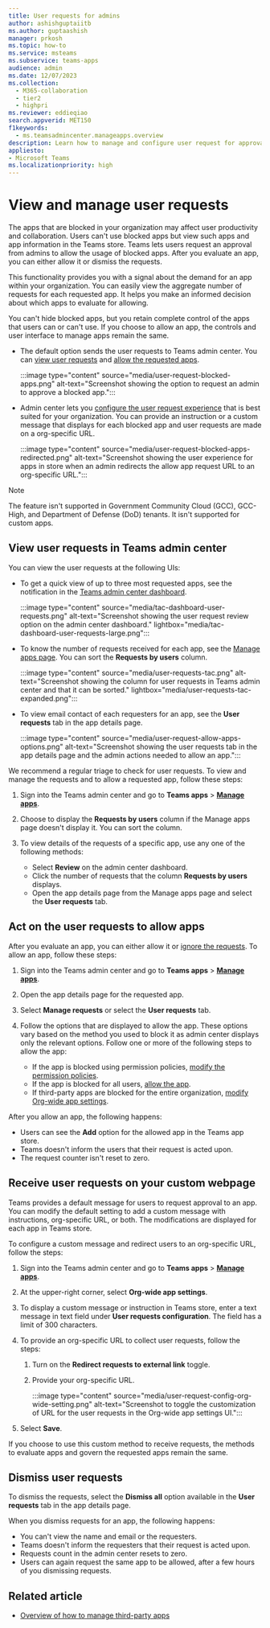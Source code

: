 ```yaml
---
title: User requests for admins
author: ashishguptaiitb
ms.author: guptaashish
manager: prkosh
ms.topic: how-to
ms.service: msteams
ms.subservice: teams-apps
audience: admin
ms.date: 12/07/2023
ms.collection: 
  - M365-collaboration
  - tier2
  - highpri
ms.reviewer: eddieqiao
search.appverid: MET150
f1keywords: 
  - ms.teamsadmincenter.manageapps.overview
description: Learn how to manage and configure user request for approval of the apps that are blocked in an organization.
appliesto: 
- Microsoft Teams
ms.localizationpriority: high
---
```

# View and manage user requests

The apps that are blocked in your organization may affect user productivity and collaboration. Users can't use blocked apps but view such apps and app information in the Teams store. Teams lets users request an approval from admins to allow the usage of blocked apps. After you evaluate an app, you can either allow it or dismiss the requests.

This functionality provides you with a signal about the demand for an app within your organization. You can easily view the aggregate number of requests for each requested app. It helps you make an informed decision about which apps to evaluate for allowing.

You can't hide blocked apps, but you retain complete control of the apps that users can or can't use. If you choose to allow an app, the controls and user interface to manage apps remain the same.

* The default option sends the user requests to Teams admin center. You can [view user requests](#view-user-requests-in-teams-admin-center) and [allow the requested apps](#act-on-the-user-requests-to-allow-apps).

   :::image type="content" source="media/user-request-blocked-apps.png" alt-text="Screenshot showing the option to request an admin to approve a blocked app.":::

* Admin center lets you [configure the user request experience](#receive-user-requests-on-your-custom-webpage) that is best suited for your organization. You can provide an instruction or a custom message that displays for each blocked app and user requests are made on a org-specific URL.

   :::image type="content" source="media/user-request-blocked-apps-redirected.png" alt-text="Screenshot showing the user experience for apps in store when an admin redirects the allow app request URL to an org-specific URL.":::

>[!NOTE]
> The feature isn't supported in Government Community Cloud (GCC), GCC-High, and Department of Defense (DoD) tenants. It isn't supported for custom apps.

## View user requests in Teams admin center

You can view the user requests at the following UIs:

* To get a quick view of up to three most requested apps, see the notification in the [Teams admin center dashboard](https://admin.teams.microsoft.com/dashboard).

   :::image type="content" source="media/tac-dashboard-user-requests.png" alt-text="Screenshot showing the user request review option on the admin center dashboard." lightbox="media/tac-dashboard-user-requests-large.png":::

* To know the number of requests received for each app, see the [Manage apps page](https://admin.teams.microsoft.com/policies/manage-apps?category=userAppRequest). You can sort the **Requests by users** column.

   :::image type="content" source="media/user-requests-tac.png" alt-text="Screenshot showing the column for user requests in Teams admin center and that it can be sorted." lightbox="media/user-requests-tac-expanded.png":::

* To view email contact of each requesters for an app, see the **User requests** tab in the app details page.

   :::image type="content" source="media/user-request-allow-apps-options.png" alt-text="Screenshot showing the user requests tab in the app details page and the admin actions needed to allow an app.":::

We recommend a regular triage to check for user requests. To view and manage the requests and to allow a requested app, follow these steps:

1. Sign into the Teams admin center and go to **Teams apps** > [**Manage apps**](https://admin.teams.microsoft.com/policies/manage-apps).

1. Choose to display the **Requests by users** column if the Manage apps page doesn't display it. You can sort the column.

1. To view details of the requests of a specific app, use any one of the following methods:

   * Select **Review** on the admin center dashboard.
   * Click the number of requests that the column **Requests by users** displays.
   * Open the app details page from the Manage apps page and select the **User requests** tab.

## Act on the user requests to allow apps

After you evaluate an app, you can either allow it or [ignore the requests](#dismiss-user-requests). To allow an app, follow these steps:

1. Sign into the Teams admin center and go to **Teams apps** > [**Manage apps**](https://admin.teams.microsoft.com/policies/manage-apps).

1. Open the app details page for the requested app.

1. Select **Manage requests** or select the **User requests** tab.

1. Follow the options that are displayed to allow the app. These options vary based on the method you used to block it as admin center displays only the relevant options. Follow one or more of the following steps to allow the app:

   * If the app is blocked using permission policies, [modify the permission policies](teams-app-permission-policies.md).
   * If the app is blocked for all users, [allow the app](manage-apps.md#allow-or-block-apps).
   * If third-party apps are blocked for the entire organization, [modify Org-wide app settings](manage-apps.md#manage-org-wide-app-settings).

After you allow an app, the following happens:

* Users can see the **Add** option for the allowed app in the Teams app store.
* Teams doesn't inform the users that their request is acted upon.
* The request counter isn't reset to zero.

## Receive user requests on your custom webpage

Teams provides a default message for users to request approval to an app. You can modify the default setting to add a custom message with instructions, org-specific URL, or both. The modifications are displayed for each app in Teams store.

To configure a custom message and redirect users to an org-specific URL, follow the steps:

1. Sign into the Teams admin center and go to **Teams apps** > [**Manage apps**](https://admin.teams.microsoft.com/policies/manage-apps).

1. At the upper-right corner, select **Org-wide app settings**.

1. To display a custom message or instruction in Teams store, enter a text message in text field under **User requests configuration**. The field has a limit of 300 characters.

1. To provide an org-specific URL to collect user requests, follow the steps:

   1. Turn on the **Redirect requests to external link** toggle.
   1. Provide your org-specific URL.

      :::image type="content" source="media/user-request-config-org-wide-setting.png" alt-text="Screenshot to toggle the customization of URL for the user requests in the Org-wide app settings UI.":::

1. Select **Save**.

If you choose to use this custom method to receive requests, the methods to evaluate apps and govern the requested apps remain the same.

## Dismiss user requests

To dismiss the requests, select the **Dismiss all** option available in the **User requests** tab in the app details page. 

When you dismiss requests for an app, the following happens:

* You can't view the name and email or the requesters.
* Teams doesn't inform the requesters that their request is acted upon.
* Requests count in the admin center resets to zero.
* Users can again request the same app to be allowed, after a few hours of you dismissing requests.

## Related article

* [Overview of how to manage third-party apps](manage-apps.md)
